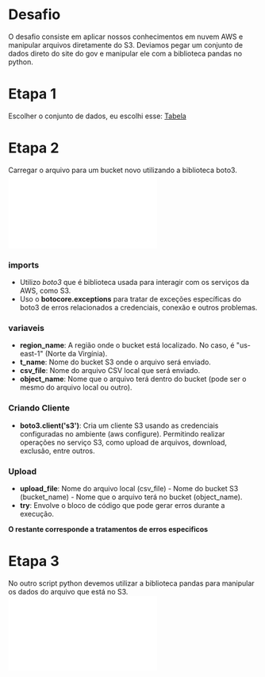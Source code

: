 # Desafio
O desafio consiste em aplicar nossos conhecimentos em nuvem AWS e manipular arquivos diretamente do S3. Deviamos pegar um conjunto de dados direto do site do gov e manipular ele com a biblioteca pandas no python.

# Etapa 1 
Escolher o conjunto de dados, eu escolhi esse:
[Tabela](./Entregáveis/tabela_desafio.csv)

# Etapa 2
Carregar o arquivo para um bucket novo utilizando a biblioteca boto3.
![script](./Entregáveis/script_python.py)
### imports
* Utilizo _boto3_ que é biblioteca usada para interagir com os serviços da AWS, como S3.
* Uso o __botocore.exceptions__ para tratar de exceções específicas do boto3 de erros relacionados a credenciais, conexão e outros problemas.

### variaveis
* __region_name__: A região onde o bucket está localizado. No caso, é "us-east-1" (Norte da Virgínia).
* __t_name__: Nome do bucket S3 onde o arquivo será enviado.
* __csv_file__: Nome do arquivo CSV local que será enviado.
* __object_name__: Nome que o arquivo terá dentro do bucket (pode ser o mesmo do arquivo local ou outro).

### Criando Cliente
* __boto3.client('s3')__: Cria um cliente S3 usando as credenciais configuradas no ambiente (aws configure). Permitindo realizar operações no serviço S3, como upload de arquivos, download, exclusão, entre outros.

### Upload
* __upload_file__: Nome do arquivo local (csv_file) - Nome do bucket S3 (bucket_name) - Nome que o arquivo terá no bucket (object_name).
* __try__: Envolve o bloco de código que pode gerar erros durante a execução.

**O restante corresponde a tratamentos de erros especificos**

# Etapa 3
No outro script python devemos utilizar a biblioteca pandas para manipular os dados do arquivo que está no S3.
![script](./Entregáveis/script_python2.py)




